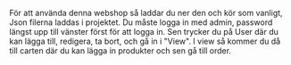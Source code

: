 För att använda denna webshop så laddar du ner den och kör som vanligt, Json filerna laddas i projektet. Du måste logga in med admin, password längst upp till vänster först för att logga in. Sen trycker du på User där du kan lägga till, redigera, ta bort, och gå in i "View". I view så kommer du då till carten där du kan lägga in produkter och sen gå till order.

